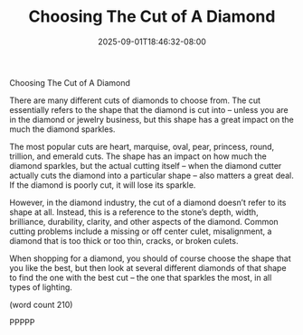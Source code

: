 ﻿---
title: "Choosing The Cut of A Diamond"
date: 2025-09-01T18:46:32-08:00
description: "Diamonds Tips for Web Success"
featured_image: "/images/Diamonds.jpg"
tags: ["Diamonds"]
---

Choosing The Cut of A Diamond

There are many different cuts of diamonds 
to choose from. The cut essentially refers to 
the shape that the diamond is cut into – 
unless you are in the diamond or jewelry 
business, but this shape has a great impact 
on the much the diamond sparkles. 

The most popular cuts are heart, marquise, 
oval, pear, princess, round, trillion, and 
emerald cuts. The shape has an impact on 
how much the diamond sparkles, but the 
actual cutting itself – when the diamond 
cutter actually cuts the diamond into a 
particular shape – also matters a great 
deal. If the diamond is poorly cut, it will lose 
its sparkle. 

However, in the diamond industry, the cut of 
a diamond doesn’t refer to its shape at all. 
Instead, this is a reference to the stone’s 
depth, width, brilliance, durability, clarity, and 
other aspects of the diamond. Common 
cutting problems include a missing or off 
center culet, misalignment, a diamond that 
is too thick or too thin, cracks, or broken 
culets. 

When shopping for a diamond, you should 
of course choose the shape that you like the 
best, but then look at several different 
diamonds of that shape to find the one with 
the best cut – the one that sparkles the most, 
in all types of lighting. 

(word count 210)

PPPPP

